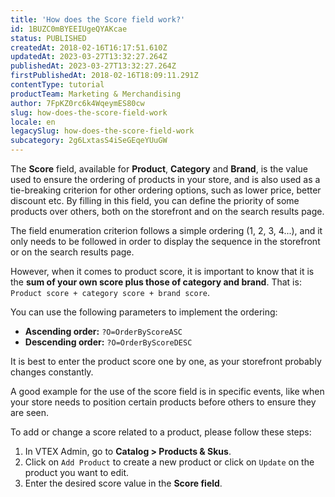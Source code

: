 ```yaml
---
title: 'How does the Score field work?'
id: 1BUZC0mBYEEIUgeQYAKcae
status: PUBLISHED
createdAt: 2018-02-16T16:17:51.610Z
updatedAt: 2023-03-27T13:32:27.264Z
publishedAt: 2023-03-27T13:32:27.264Z
firstPublishedAt: 2018-02-16T18:09:11.291Z
contentType: tutorial
productTeam: Marketing & Merchandising
author: 7FpKZ0rc6k4WqeymES80cw
slug: how-does-the-score-field-work
locale: en
legacySlug: how-does-the-score-field-work
subcategory: 2g6LxtasS4iSeGEqeYUuGW
---
```


The __Score__ field, available for __Product__, __Category__ and __Brand__, is the value used to ensure the ordering of products in your store, and is also used as a tie-breaking criterion for other ordering options, such as lower price, better discount etc. By filling in this field, you can define the priority of some products over others, both on the storefront and on the search results page.

The field enumeration criterion follows a simple ordering (1, 2, 3, 4...), and it only needs to be followed in order to display the sequence in the storefront or on the search results page. 

However, when it comes to product score, it is important to know that it is the __sum of your own score plus those of category and brand__. That is: `Product score + category score + brand score`.

You can use the following parameters to implement the ordering:

- __Ascending order:__ `?O=OrderByScoreASC`
- __Descending order:__ `?O=OrderByScoreDESC`

It is best to enter the product score one by one, as your storefront probably changes constantly.

A good example for the use of the score field is in specific events, like when your store needs to position certain products before others to ensure they are seen.

To add or change a score related to a product, please follow these steps:

1. In VTEX Admin, go to **Catalog > Products & Skus**.
2. Click on `Add Product` to create a new product or click on `Update` on the product you want to edit.
3. Enter the desired score value in the **Score field**.

